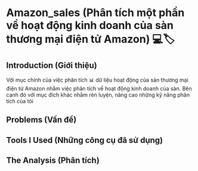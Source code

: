 # Amazon_sales (Phân tích một phần về hoạt động kinh doanh của sàn thương mại điện tử Amazon) 💻🏷️

## Introduction (Giới thiệu)

Với mục chính của việc phân tích 📊 dữ liệu hoạt động của sản thương mại điện tử Amazon nhằm việc phân tích về hoạt động kinh doanh của sàn. Bên cạnh đó với mục đích khác nhằm rèn luyện, nâng cao những kỹ năng phân tích của tôi

## Problems (Vấn đề) 

## Tools I Used (Những công cụ đã sử dụng)

## The Analysis (Phân tích)


